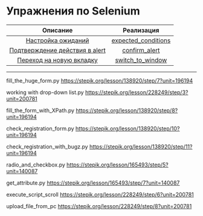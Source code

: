 # Упражнения по Selenium

|                         Описание                         |                       Реализация                        |
|:--------------------------------------------------------:|:-------------------------------------------------------:|
|    [Настройка ожиданий](tasks/expected_conditions.md)    | [expected_conditions](solutions/expected_conditions.py) |
| [Подтверждение действия в alert](tasks/confirm_alert.md) |       [confirm_alert](solutions/confirm_alert.py)       |
|  [Переход на новую вкладку](tasks/switch_to_window.md)   |         [switch_to_window](switch_to_window.py)         |

---
fill_the_huge_form.py https://stepik.org/lesson/138920/step/7?unit=196194

working with drop-down list.py     https://stepik.org/lesson/228249/step/3?unit=200781

fill_the_form_with_XPath.py https://stepik.org/lesson/138920/step/8?unit=196194

check_registration_form.py https://stepik.org/lesson/138920/step/10?unit=196194

check_registration_with_bugz.py https://stepik.org/lesson/138920/step/11?unit=196194

radio_and_checkbox.py https://stepik.org/lesson/165493/step/5?unit=140087

get_attribute.py https://stepik.org/lesson/165493/step/7?unit=140087

execute_script_scroll https://stepik.org/lesson/228249/step/6?unit=200781

upload_file_from_pc  https://stepik.org/lesson/228249/step/8?unit=200781

